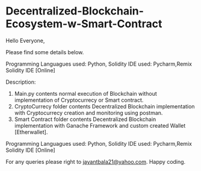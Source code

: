 # Decentralized-Blockchain-Ecosystem-w-Smart-Contract

Hello Everyone,

Please find some details below.

Programming Languagues used: Python, Solidity
IDE used: Pycharm,Remix Solidity IDE [Online]

Description:

1. Main.py contents normal execution of Blockchain without implementation of Cryptocurrecy or Smart contract.
2. CryptoCurrecy folder contents Decentralized Blockchain implementation with Cryptocurrecy creation and monitoring using postman.
3. Smart Contract folder contents Decentralized Blockchain implementation with Ganache Framework and custom created Wallet [Etherwallet].

Programming Languagues used: Python, Solidity
IDE used: Pycharm,Remix Solidity IDE [Online]



For any queries please right to jayantbala21@yahoo.com.
Happy coding.




